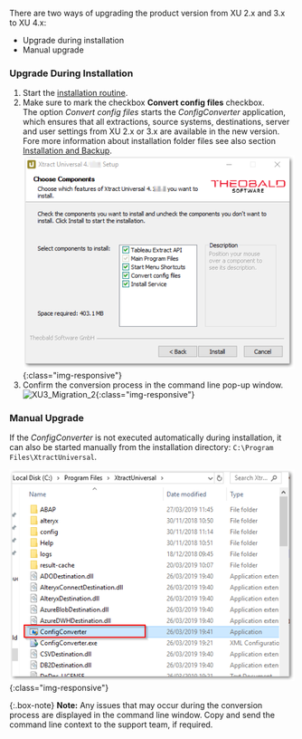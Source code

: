There are two ways of upgrading the product version from XU 2.x and 3.x to XU 4.x:
- Upgrade during installation
- Manual upgrade


### Upgrade During Installation
1. Start the [installation routine](../introduction/installation-and-backup).
2. Make sure to mark the checkbox **Convert config files** checkbox. <br>
The option *Convert config files* starts the *ConfigConverter* application, which ensures that all extractions, source systems, destinations, server and user settings from XU 2.x or 3.x are available in the new version. <br>
Fore more information about installation folder files see also section [Installation and Backup](../introduction/installation-and-backup). 
![XU3_Migration_1](/img/content/XU4_Migration_1.png){:class="img-responsive"}
3. Confirm the conversion process in the command line pop-up window.  
![XU3_Migration_2](/img/content/XU3_Migration_2.png){:class="img-responsive"}


### Manual Upgrade
If the *ConfigConverter* is not executed automatically during installation, it can also be started manually from the installation directory: ``C:\Program Files\XtractUniversal``. <br>

![XU3_Migration_3](/img/content/XU3_Migration_3.png){:class="img-responsive"}

{:.box-note}
**Note:** Any issues that may occur during the conversion process are displayed in the command line window. Copy and send the command line context to the support team, if required.   